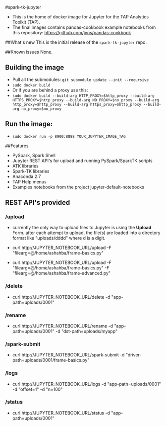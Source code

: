 
#spark-tk-jupyter

- This is the home of docker image for Jupyter for the TAP Analytics Toolkit (TAP). 
- The final images contains pandas-cookbook example notebooks from this repository:
https://github.com/jvns/pandas-cookbook

##What's new
This is the initial release of the `spark-tk-jupyter` repo.

##Known issues
None.

## Building the image
- Pull all the submodules: `git submodule update --init --recursive`
- `sudo docker build`
- Or if you are behind a proxy use this:
- `sudo docker build --build-arg HTTP_PROXY=$http_proxy --build-arg HTTPS_PROXY=$http_proxy --build-arg NO_PROXY=$no_proxy --build-arg http_proxy=$http_proxy --build-arg https_proxy=$http_proxy --build-arg no_proxy=$no_proxy`

## Run the image:
- `sudo docker run -p 8900:8888 YOUR_JUPYTER_IMAGE_TAG`

##Features

- PySpark, Spark Shell
- Jupyter REST API's for upload and running PySpark/SparkTK scripts
- ATK libraries
- Spark-TK libraries
- Anaconda 2.7
- TAP Help menus
- Examples notebooks from the project jupyter-default-notebooks

## REST API's provided

### /upload
- currently the only way to upload files to Jupyter is using the **Upload** Form.
    after each attempt to upload, the file(s) are loaded into a directory format like "uploads/dddd" where d is a digit.

- curl http://JUPYTER_NOTEBOOK_URL/upload -F "filearg=@/home/ashahba/frame-basics.py"
- curl http://JUPYTER_NOTEBOOK_URL/upload -F "filearg=@/home/ashahba/frame-basics.py" -F "filearg=@/home/ashahba/frame-advanced.py"

### /delete
- curl http://JUPYTER_NOTEBOOK_URL/delete -d "app-path=uploads/0001"

### /rename
- curl http://JUPYTER_NOTEBOOK_URL/rename -d "app-path=uploads/0001" -d "dst-path=uploads/myapp"

### /spark-submit
- curl http://JUPYTER_NOTEBOOK_URL/spark-submit -d "driver-path=uploads/0001/frame-basics.py"

### /logs
- curl http://JUPYTER_NOTEBOOK_URL/logs -d "app-path=uploads/0001" -d "offset=1" -d "n=100"

### /status
- curl http://JUPYTER_NOTEBOOK_URL/status -d "app-path=uploads/0001"

